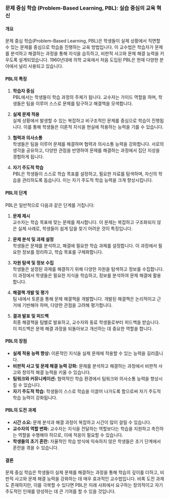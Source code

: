 ### **문제 중심 학습 (Problem-Based Learning, PBL): 실습 중심의 교육 혁신**

#### **개요**

문제 중심 학습(Problem-Based Learning, PBL)은 학생들이 실제 상황에서 직면할 수 있는 문제를 중심으로 학습을 진행하는 교육 방법입니다. 이 교수법은 학습자가 문제를 분석하고 해결하는 과정을 통해 지식을 습득하고, 비판적 사고와 문제 해결 능력을 키우도록 설계되었습니다. 1960년대에 의학 교육에서 처음 도입된 PBL은 현재 다양한 분야에서 널리 사용되고 있습니다.

#### **PBL의 특징**

1. **학습자 중심**  
   PBL에서는 학생들이 학습 과정의 주체가 됩니다. 교수자는 가이드 역할을 하며, 학생들은 팀을 이루어 스스로 문제를 탐구하고 해결책을 모색합니다.

2. **실제 문제 적용**  
   실제 상황에서 발생할 수 있는 복잡하고 비구조적인 문제를 중심으로 학습이 진행됩니다. 이를 통해 학생들은 이론적 지식을 현실에 적용하는 능력을 기를 수 있습니다.

3. **협력과 의사소통**  
   학생들은 팀을 이루어 문제를 해결하며 협력과 의사소통 능력을 강화합니다. 서로의 생각을 공유하고, 다양한 관점을 반영하여 문제를 해결하는 과정에서 집단 지성을 경험하게 됩니다.

4. **자기 주도적 학습**  
   PBL은 학생들이 스스로 학습 목표를 설정하고, 필요한 자료를 탐색하며, 자신의 학습을 관리하도록 돕습니다. 이는 자기 주도적 학습 능력을 크게 향상시킵니다.

#### **PBL의 단계**

PBL은 일반적으로 다음과 같은 단계를 거칩니다:

1. **문제 제시**  
   교수자는 학습 목표에 맞는 문제를 제시합니다. 이 문제는 복잡하고 구조화되지 않은 실제 사례로, 학생들이 쉽게 답을 찾기 어려운 것이 특징입니다.

2. **문제 분석 및 과제 설정**  
   학생들은 문제를 분석하고, 해결에 필요한 학습 과제를 설정합니다. 이 과정에서 필요한 정보를 정리하고, 학습 목표를 구체화합니다.

3. **자원 탐색 및 정보 수집**  
   학생들은 설정된 과제를 해결하기 위해 다양한 자원을 탐색하고 정보를 수집합니다. 이 과정에서 학생들은 필요한 지식을 학습하고, 정보를 분석하여 문제 해결에 활용합니다.

4. **해결책 개발 및 평가**  
   팀 내에서 토론을 통해 문제 해결책을 개발합니다. 개발된 해결책은 논리적이고 근거에 기반해야 하며, 다양한 관점을 고려해 평가합니다.

5. **결과 발표 및 피드백**  
   최종 해결책을 팀별로 발표하고, 교수자와 동료 학생들로부터 피드백을 받습니다. 이 피드백은 문제 해결 과정을 되돌아보고 개선하는 데 중요한 역할을 합니다.

#### **PBL의 장점**

- **실제 적용 능력 향상:** 이론적인 지식을 실제 문제에 적용할 수 있는 능력을 길러줍니다.
- **비판적 사고 및 문제 해결 능력 강화:** 문제를 분석하고 해결하는 과정에서 비판적 사고와 창의적 해결 능력을 키울 수 있습니다.
- **팀워크와 커뮤니케이션:** 협력적인 학습 환경에서 팀워크와 의사소통 능력을 향상시킬 수 있습니다.
- **자기 주도적 학습:** 학생들이 스스로 학습을 이끌어 나가도록 함으로써 자기 주도적 학습 능력이 강화됩니다.

#### **PBL의 도전 과제**

- **시간 소요:** 문제 분석과 해결 과정이 복잡하고 시간이 많이 걸릴 수 있습니다.
- **교수자의 역할 변화:** 교수자는 지식을 전달하는 역할보다는 학습을 지원하고 촉진하는 역할을 수행해야 하므로, 이에 적응이 필요할 수 있습니다.
- **학생들의 초기 혼란:** 자율적인 학습 방식에 익숙하지 않은 학생들은 초기 단계에서 혼란을 겪을 수 있습니다.

#### **결론**

문제 중심 학습은 학생들이 실제 문제를 해결하는 과정을 통해 학습의 깊이를 더하고, 비판적 사고와 문제 해결 능력을 강화하는 데 매우 효과적인 교수법입니다. 비록 도전 과제도 존재하지만, 이를 극복할 수 있다면 PBL은 미래 사회에서 요구하는 창의적이고 자기 주도적인 인재를 양성하는 데 큰 기여를 할 수 있을 것입니다.